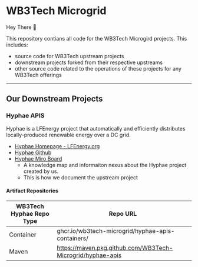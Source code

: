 # WB3Tech Microgrid 

Hey There 👋 

This repository contians all code for the WB3Tech Microgird projects. This includes:

- source code for WB3Tech upstream projects
- downstream projects forked from their respective upstreams
- other source code related to the operations of these projects for any WB3Tech offerings

___

## Our Downstream Projects

### Hyphae APIS

Hyphae is a LFEnergy project that automatically and efficiently distributes locally-produced renewable energy over a DC grid.

- [Hyphae Homepage - LFEnergy.org](https://www.lfenergy.org/projects/hyphae/)
- [Hyphae Github](https://github.com/hyphae)
- [Hyphae Miro Board](https://miro.com/app/board/uXjVOvD7nTM=/?share_link_id=733858914106)
  - A knowledge map and informaiton nexus about the Hyphae project created by us.
  - This is how we document the upstream project

#### Artifact Repositories

|   WB3Tech Hyphae Repo Type         |   Repo URL  |
|---------------------|-------------|
| Container           | ghcr.io/wb3tech-microgrid/hyphae-apis-containers/ |
| Maven               | https://maven.pkg.github.com/WB3Tech-Microgrid/hyphae-apis |

